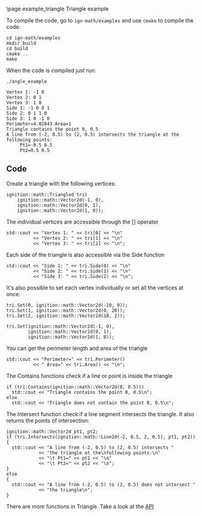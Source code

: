 \page example_triangle Triangle example

To compile the code, go to `ign-math/examples` and use `cmake` to compile the code:

```{.sh}
cd ign-math/examples
mkdir build
cd build
cmake ..
make
```

When the code is compiled just run:

```{.sh}
./angle_example
```

```{.sh}
Vertex 1: -1 0
Vertex 2: 0 1
Vertex 3: 1 0
Side 1: -1 0 0 1
Side 2: 0 1 1 0
Side 3: 1 0 -1 0
Perimeter=4.82843 Area=1
Triangle contains the point 0, 0.5
A line from (-2, 0.5) to (2, 0.5) intersects the triangle at the
following points:
	 Pt1=-0.5 0.5
	 Pt2=0.5 0.5
```

## Code

Create a triangle with the following vertices:

```{.cpp}
ignition::math::Triangled tri(
    ignition::math::Vector2d(-1, 0),
    ignition::math::Vector2d(0, 1),
    ignition::math::Vector2d(1, 0));
```

The individual vertices are accessible through the [] operator


```{.cpp}
std::cout << "Vertex 1: " << tri[0] << "\n"
          << "Vertex 2: " << tri[1] << "\n"
          << "Vertex 3: " << tri[2] << "\n";
```

Each side of the triangle is also accessible via the Side function

```{.cpp}
std::cout << "Side 1: " << tri.Side(0) << "\n"
          << "Side 2: " << tri.Side(1) << "\n"
          << "Side 3: " << tri.Side(2) << "\n";
```

It's also possible to set each vertex individually or set all the vertices at once:

```{.cpp}
tri.Set(0, ignition::math::Vector2d(-10, 0));
tri.Set(1, ignition::math::Vector2d(0, 20));
tri.Set(2, ignition::math::Vector2d(10, 2));

tri.Set(ignition::math::Vector2d(-1, 0),
        ignition::math::Vector2d(0, 1),
        ignition::math::Vector2d(1, 0));
```

You can get the perimeter length and area of the triangle

```{.cpp}
std::cout << "Perimeter=" << tri.Perimeter()
          << " Area=" << tri.Area() << "\n";
```

The Contains functions check if a line or point is inside the triangle

```{.cpp}
if (tri.Contains(ignition::math::Vector2d(0, 0.5)))
  std::cout << "Triangle contains the point 0, 0.5\n";
else
  std::cout << "Triangle does not contain the point 0, 0.5\n";
```

The Intersect function check if a line segment intersects the triangle. It also returns the points of intersection:

```{.cpp}
ignition::math::Vector2d pt1, pt2;
if (tri.Intersects(ignition::math::Line2d(-2, 0.5, 2, 0.5), pt1, pt2))
{
  std::cout << "A line from (-2, 0.5) to (2, 0.5) intersects "
            << "the triangle at the\nfollowing points:\n"
            << "\t Pt1=" << pt1 << "\n"
            << "\t Pt2=" << pt2 << "\n";
}
else
{
  std::cout << "A line from (-2, 0.5) to (2, 0.5) does not intersect "
            << "the triangle\n";
}
```

There are more functions in Triangle. Take a look at the [API](https://ignitionrobotics.org/api/math/6.4/index.html)
